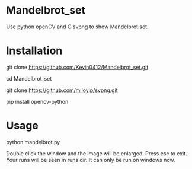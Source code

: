 # Mandelbrot_set
Use python openCV and C svpng to show Mandelbrot set.


# Installation
git clone https://github.com/Kevin0412/Mandelbrot_set.git

cd Mandelbrot_set

git clone https://github.com/miloyip/svpng.git

pip install opencv-python


# Usage
python mandelbrot.py

Double click the window and the image will be enlarged.
Press esc to exit.
Your runs will be seen in runs dir.
It can only be run on windows now.
